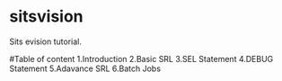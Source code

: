 # sitsvision
Sits evision tutorial. 

#Table of content
1.Introduction
2.Basic SRL
3.SEL Statement
4.DEBUG Statement
5.Adavance SRL
6.Batch Jobs


